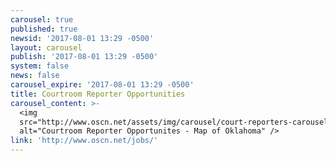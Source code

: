 ```yaml
---
carousel: true
published: true
newsid: '2017-08-01 13:29 -0500'
layout: carousel
publish: '2017-08-01 13:29 -0500'
system: false
news: false
carousel_expire: '2017-08-01 13:29 -0500'
title: Courtroom Reporter Opportunities
carousel_content: >-
  <img
  src="http://www.oscn.net/assets/img/carousel/court-reporters-carousel.jpg"
  alt="Courtroom Reporter Opportunites - Map of Oklahoma" />
link: 'http://www.oscn.net/jobs/'
---
```


